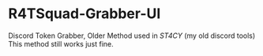 # R4TSquad-Grabber-UI

Discord Token Grabber, Older Method used in *ST4CY* (my old discord tools) This method still works just fine.

